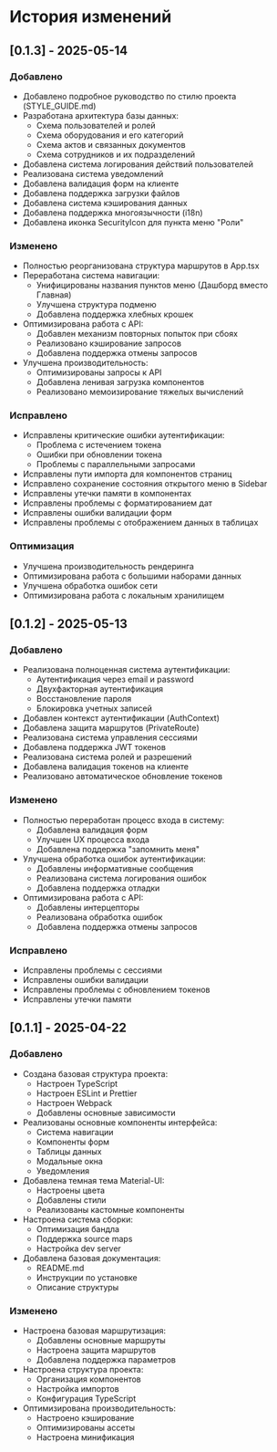 # История изменений

## [0.1.3] - 2025-05-14

### Добавлено
- Добавлено подробное руководство по стилю проекта (STYLE_GUIDE.md)
- Разработана архитектура базы данных:
  - Схема пользователей и ролей
  - Схема оборудования и его категорий
  - Схема актов и связанных документов
  - Схема сотрудников и их подразделений
- Добавлена система логирования действий пользователей
- Реализована система уведомлений
- Добавлена валидация форм на клиенте
- Добавлена поддержка загрузки файлов
- Добавлена система кэширования данных
- Добавлена поддержка многоязычности (i18n)
- Добавлена иконка SecurityIcon для пункта меню "Роли"

### Изменено
- Полностью реорганизована структура маршрутов в App.tsx
- Переработана система навигации:
  - Унифицированы названия пунктов меню (Дашборд вместо Главная)
  - Улучшена структура подменю
  - Добавлена поддержка хлебных крошек
- Оптимизирована работа с API:
  - Добавлен механизм повторных попыток при сбоях
  - Реализовано кэширование запросов
  - Добавлена поддержка отмены запросов
- Улучшена производительность:
  - Оптимизированы запросы к API
  - Добавлена ленивая загрузка компонентов
  - Реализовано мемоизирование тяжелых вычислений

### Исправлено
- Исправлены критические ошибки аутентификации:
  - Проблема с истечением токена
  - Ошибки при обновлении токена
  - Проблемы с параллельными запросами
- Исправлены пути импорта для компонентов страниц
- Исправлено сохранение состояния открытого меню в Sidebar
- Исправлены утечки памяти в компонентах
- Исправлены проблемы с форматированием дат
- Исправлены ошибки валидации форм
- Исправлены проблемы с отображением данных в таблицах

### Оптимизация
- Улучшена производительность рендеринга
- Оптимизирована работа с большими наборами данных
- Улучшена обработка ошибок сети
- Оптимизирована работа с локальным хранилищем

## [0.1.2] - 2025-05-13

### Добавлено
- Реализована полноценная система аутентификации:
  - Аутентификация через email и password
  - Двухфакторная аутентификация
  - Восстановление пароля
  - Блокировка учетных записей
- Добавлен контекст аутентификации (AuthContext)
- Добавлена защита маршрутов (PrivateRoute)
- Реализована система управления сессиями
- Добавлена поддержка JWT токенов
- Реализована система ролей и разрешений
- Добавлена валидация токенов на клиенте
- Реализовано автоматическое обновление токенов

### Изменено
- Полностью переработан процесс входа в систему:
  - Добавлена валидация форм
  - Улучшен UX процесса входа
  - Добавлена поддержка "запомнить меня"
- Улучшена обработка ошибок аутентификации:
  - Добавлены информативные сообщения
  - Реализована система логирования ошибок
  - Добавлена поддержка отладки
- Оптимизирована работа с API:
  - Добавлены интерцепторы
  - Реализована обработка ошибок
  - Добавлена поддержка отмены запросов

### Исправлено
- Исправлены проблемы с сессиями
- Исправлены ошибки валидации
- Исправлены проблемы с обновлением токенов
- Исправлены утечки памяти

## [0.1.1] - 2025-04-22

### Добавлено
- Создана базовая структура проекта:
  - Настроен TypeScript
  - Настроен ESLint и Prettier
  - Настроен Webpack
  - Добавлены основные зависимости
- Реализованы основные компоненты интерфейса:
  - Система навигации
  - Компоненты форм
  - Таблицы данных
  - Модальные окна
  - Уведомления
- Добавлена темная тема Material-UI:
  - Настроены цвета
  - Добавлены стили
  - Реализованы кастомные компоненты
- Настроена система сборки:
  - Оптимизация бандла
  - Поддержка source maps
  - Настройка dev server
- Добавлена базовая документация:
  - README.md
  - Инструкции по установке
  - Описание структуры

### Изменено
- Настроена базовая маршрутизация:
  - Добавлены основные маршруты
  - Настроена защита маршрутов
  - Добавлена поддержка параметров
- Настроена структура проекта:
  - Организация компонентов
  - Настройка импортов
  - Конфигурация TypeScript
- Оптимизирована производительность:
  - Настроено кэширование
  - Оптимизированы ассеты
  - Настроена минификация 